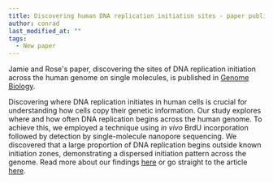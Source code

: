 ```yaml
---
title: Discovering human DNA replication initiation sites - paper published
author: conrad
last_modified_at: ""
tags:
  - New paper
---
```

<!-- excerpt start -->
Jamie and Rose's paper, discovering the sites of DNA replication initiation across the human genome on single molecules, is published in [Genome Biology](https://doi.org/g9j53v).
<!-- excerpt end -->
Discovering where DNA replication initiates in human cells is crucial for understanding how cells copy their genetic information. Our study explores where and how often DNA replication begins across the human genome. To achieve this, we employed a technique using *in vivo* BrdU incorporation followed by detection by single-molecule nanopore sequencing. We discovered that a large proportion of DNA replication begins outside known initiation zones, demonstrating a dispersed initiation pattern across the genome.
Read more about our findings [here](https://www.earlham.ac.uk/news/starting-point-dna-replication-mystery-solved) or go straight to the article [here](https://doi.org/g9j53v).

